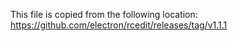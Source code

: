 ﻿This file is copied from the following location:
https://github.com/electron/rcedit/releases/tag/v1.1.1